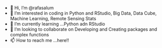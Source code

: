 - 👋 Hi, I’m @rafasalum
- 👀 I’m interested in coding in Python and RStudio, Big Data, Data Cube, Machine Learning, Remote Sensing Stats
- 🌱 I’m currently learning ...Python adn RStudio
- 💞️ I’m looking to collaborate on Developing and Creating packages and complex functions
- 📫 How to reach me ...here!!

<!---
rafasalum/rafasalum is a ✨ special ✨ repository because its `README.md` (this file) appears on your GitHub profile.
You can click the Preview link to take a look at your changes.
--->
